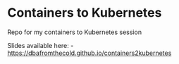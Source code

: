 # Containers to Kubernetes

Repo for my containers to Kubernetes session

Slides available here: -
https://dbafromthecold.github.io/containers2kubernetes